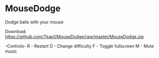 # MouseDodge
Dodge balls with your mouse

Download: https://github.com/Tkap1/MouseDodge/raw/master/MouseDodge.zip

-Controls-
R - Restart
D - Change difficulty
F - Toggle fullscreen
M - Mute music 
